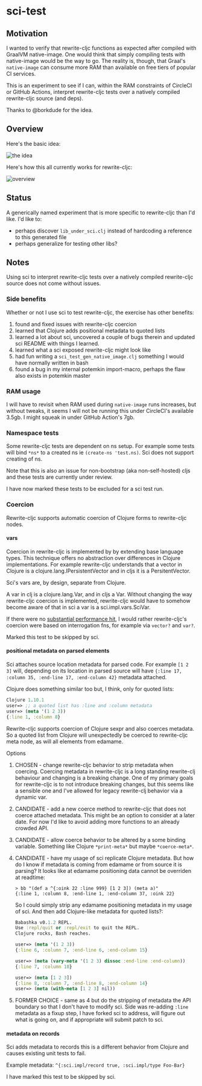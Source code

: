 # sci-test

## Motivation

I wanted to verify that rewrite-cljc functions as expected after compiled with GraalVM native-image.
One would think that simply compiling tests with native-image would be the way to go. The reality is,
though, that Graal's `native-image` can consume more RAM than available on free tiers of popular CI services.

This is an experiment to see if I can, within the RAM constraints of CircleCI or GitHub Actions,
interpret rewrite-cljc tests over a natively compiled rewrite-cljc source (and deps).

Thanks to @borkdude for the idea.

## Overview
Here's the basic idea:

![the idea](image/the-idea.png)

Here's how this all currently works for rewrite-cljc:

![overview](image/overview.png)

## Status

A generically named experiment that is more specific to rewrite-cljc than I'd like. I'd like to:

- perhaps discover `lib_under_sci.clj` instead of hardcoding a reference to this generated file
- perhaps generalize for testing other libs?

## Notes

Using sci to interpret rewrite-cljc tests over a natively compiled rewrite-cljc source does not 
come without issues.

### Side benefits

Whether or not I use sci to test rewrite-cljc, the exercise has other benefits:

1. found and fixed issues with rewrite-cljc coercion 
2. learned that Clojure adds positional metadata to quoted lists
3. learned a lot about sci, uncovered a couple of bugs therein and updated sci README with things I learned.
4. learned what a sci exposed rewrite-cljc might look like
5. had fun writing a `sci_test_gen_native_image.clj` something I would have normally written in bash
6. found a bug in my internal potemkin import-macro, perhaps the flaw also exists in potemkin master

### RAM usage

I will have to revisit when RAM used during `native-image` runs increases, but without tweaks, it 
seems I will not be running this under CircleCI's available 3.5gb. I might squeak in under GitHub 
Action's 7gb. 

### Namespace tests

Some rewrite-cljc tests are dependent on ns setup. For example some tests will bind `*ns*` to a created 
ns ie `(create-ns 'test.ns)`. Sci does not support creating of ns.

Note that this is also an issue for non-bootstrap (aka non-self-hosted) cljs and these tests are currently
under review.

I have now marked these tests to be excluded for a sci test run.

### Coercion

Rewrite-cljc supports automatic coercion of Clojure forms to rewrite-cljc nodes.

#### vars
Coercion in rewrite-cljc is implemented by by extending base language types. This technique offers
no abstraction over differences in Clojure implementations. For example rewrite-cljc understands that
a vector in Clojure is a clojure.lang.IPersistentVector and in cljs it is a PersitentVector.

Sci's vars are, by design, separate from Clojure. 

A var in clj is a clojure.lang.Var, and in cljs a Var. Without changing the way rewrite-cljc coercion is
implemented, rewrite-cljc would have to somehow become aware of that in sci a var is a sci.impl.vars.SciVar. 

If there were no [substantial performance hit](https://insideclojure.org/2015/04/27/poly-perf/), I would rather
rewrite-cljc's coercion were based on interrogation fns, for example via `vector?` and `var?`.

Marked this test to be skipped by sci.

#### positional metadata on parsed elements
Sci attaches source location metadata for parsed code. For example `[1 2 3]` will, depending on its location in parsed source will have `{:line 17, :column 35, :end-line 17, :end-column 42}` metadata attached.

Clojure does something similar too but, I think, only for quoted lists:

```Clojure
Clojure 1.10.1
user=> ;; a quoted list has :line and :column metadata
user=> (meta '(1 2 3))
{:line 1, :column 8}
```

Rewrite-cljc supports coercion of Clojure sexpr and also coerces metadata. So a quoted list from Clojure will 
unexpectedly be coerced to rewrite-cljc meta node, as will all elements from edamame.

Options

1. CHOSEN - change rewrite-cljc behavior to strip metadata when coercing. Coercing metadata in rewrite-cljc is 
a long standing rewrite-clj behaviour and changing is a breaking change. One of my primary goals for 
rewrite-cljc is to not introduce breaking changes, but this seems like a sensible one and I've allowed for legacy rewrite-clj behavior via a dynamic var.

2. CANDIDATE - add a new coerce method to rewrite-cljc that does not coerce attached metadata. This might be an option to consider at a later date. For now I'd like to avoid adding more functions to an already crowded API.

3. CANDIDATE - allow coerce behavior to be altered by a some binding variable. Something like Clojure `*print-meta*` but maybe `*coerce-meta*`.

4. CANDIDATE - have my usage of sci replicate Clojure metadata. But how do I know if metadata is coming from edamame
or from source it is parsing? It looks like at edamame positioning data cannot be overriden at readtime:

   ```
   > bb "(def a ^{:oink 22 :line 999} [1 2 3]) (meta a)"
   {:line 1, :column 8, :end-line 1, :end-column 37, :oink 22}
   ```

   So I could simply strip any edamame positioning metadata in my usage of sci. And then add Clojure-like metadata
   for quoted lists?:
     
   ```Clojure
   Babashka v0.1.2 REPL.
   Use :repl/quit or :repl/exit to quit the REPL.
   Clojure rocks, Bash reaches.

   user=> (meta '(1 2 3))
   {:line 6, :column 7, :end-line 6, :end-column 15}

   user=> (meta (vary-meta '(1 2 3) dissoc :end-line :end-column))
   {:line 7, :column 18}

   user=> (meta [1 2 3])
   {:line 8, :column 7, :end-line 8, :end-column 14}
   user=> (meta (with-meta [1 2 3] nil))
   ```

5. FORMER CHOICE - same as 4 but do the stripping of metadata the API boundary so that I don't have to modify sci. Side
was re-adding `:line` metadata as a fixup step, I have forked sci to address, will figure out what is going on, and if 
appropriate will submit patch to sci.

#### metadata on records
Sci adds metadata to records this is a different behavior from Clojure and causes existing unit tests to fail.

Example metadata: `^{:sci.impl/record true, :sci.impl/type Foo-Bar}`

I have marked this test to be skipped by sci.

